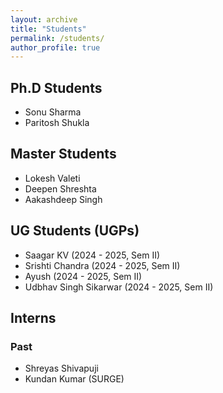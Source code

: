 ```yaml
---
layout: archive
title: "Students"
permalink: /students/
author_profile: true
---
```



## Ph.D Students

 * Sonu Sharma
 * Paritosh Shukla
 
## Master Students

* Lokesh Valeti
* Deepen Shreshta
* Aakashdeep Singh


## UG Students (UGPs)

* Saagar KV (2024 - 2025, Sem II)
* Srishti Chandra (2024 - 2025, Sem II)
* Ayush (2024 - 2025, Sem II)
* Udbhav Singh Sikarwar (2024 - 2025, Sem II)



## Interns

### Past

* Shreyas Shivapuji
* Kundan Kumar (SURGE)
